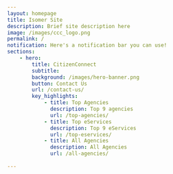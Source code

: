 ```yaml
---
layout: homepage
title: Isomer Site
description: Brief site description here
image: /images/ccc_logo.png
permalink: /
notification: Here's a notification bar you can use!
sections:
    - hero: 
        title: CitizenConnect
        subtitle: 
        background: /images/hero-banner.png
        button: Contact Us
        url: /contact-us/
        key_highlights:
            - title: Top Agencies
              description: Top 9 agencies
              url: /top-agencies/
            - title: Top eServices
              description: Top 9 eServices
              url: /top-eservices/
            - title: All Agencies
              description: All Agencies
              url: /all-agencies/
  
---
```

